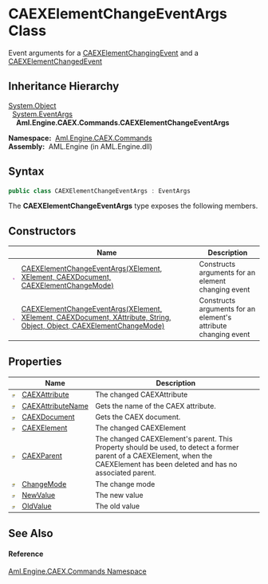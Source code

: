 CAEXElementChangeEventArgs Class
================================
Event arguments for a [CAEXElementChangingEvent][1] and a [CAEXElementChangedEvent][2]


Inheritance Hierarchy
---------------------
[System.Object][3]  
  [System.EventArgs][4]  
    **Aml.Engine.CAEX.Commands.CAEXElementChangeEventArgs**  

  **Namespace:**  [Aml.Engine.CAEX.Commands][5]  
  **Assembly:**  AML.Engine (in AML.Engine.dll)

Syntax
------

```csharp
public class CAEXElementChangeEventArgs : EventArgs
```

The **CAEXElementChangeEventArgs** type exposes the following members.


Constructors
------------

                 | Name                                                                                                                         | Description                                                    
---------------- | ---------------------------------------------------------------------------------------------------------------------------- | -------------------------------------------------------------- 
![Public method] | [CAEXElementChangeEventArgs(XElement, XElement, CAEXDocument, CAEXElementChangeMode)][6]                                     | Constructs arguments for an element changing event             
![Public method] | [CAEXElementChangeEventArgs(XElement, XElement, CAEXDocument, XAttribute, String, Object, Object, CAEXElementChangeMode)][7] | Constructs arguments for an element's attribute changing event 


Properties
----------

                   | Name                   | Description                                                                                                                                                                     
------------------ | ---------------------- | ------------------------------------------------------------------------------------------------------------------------------------------------------------------------------- 
![Public property] | [CAEXAttribute][8]     | The changed CAEXAttribute                                                                                                                                                       
![Public property] | [CAEXAttributeName][9] | Gets the name of the CAEX attribute.                                                                                                                                            
![Public property] | [CAEXDocument][10]     | Gets the CAEX document.                                                                                                                                                         
![Public property] | [CAEXElement][11]      | The changed CAEXElement                                                                                                                                                         
![Public property] | [CAEXParent][12]       | The changed CAEXElement's parent. This Property should be used, to detect a former parent of a CAEXElement, when the CAEXElement has been deleted and has no associated parent. 
![Public property] | [ChangeMode][13]       | The change mode                                                                                                                                                                 
![Public property] | [NewValue][14]         | The new value                                                                                                                                                                   
![Public property] | [OldValue][15]         | The old value                                                                                                                                                                   


See Also
--------

#### Reference
[Aml.Engine.CAEX.Commands Namespace][5]  

[1]: ../CaexCommand/CAEXElementChangingEvent.md
[2]: ../CaexCommand/CAEXElementChangedEvent.md
[3]: https://docs.microsoft.com/dotnet/api/system.object
[4]: https://docs.microsoft.com/dotnet/api/system.eventargs
[5]: ../README.md
[6]: _ctor.md
[7]: _ctor_1.md
[8]: CAEXAttribute.md
[9]: CAEXAttributeName.md
[10]: CAEXDocument.md
[11]: CAEXElement.md
[12]: CAEXParent.md
[13]: ChangeMode.md
[14]: NewValue.md
[15]: OldValue.md
[16]: https://www.automationml.org
[17]: ../../icons/logoShade.png
[Public method]: ../../icons/pubmethod.gif "Public method"
[Public property]: ../../icons/pubproperty.gif "Public property"